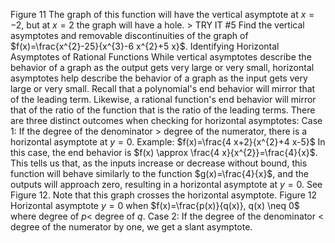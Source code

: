 Figure 11
The graph of this function will have the vertical asymptote at $x=-2$, but at $x=2$ the graph will have a hole.
$>$ TRY IT \#5 Find the vertical asymptotes and removable discontinuities of the graph of $f(x)=\frac{x^{2}-25}{x^{3}-6 x^{2}+5 x}$.
Identifying Horizontal Asymptotes of Rational Functions
While vertical asymptotes describe the behavior of a graph as the output gets very large or very small, horizontal asymptotes help describe the behavior of a graph as the input gets very large or very small. Recall that a polynomial's end behavior will mirror that of the leading term. Likewise, a rational function's end behavior will mirror that of the ratio of the function that is the ratio of the leading terms.
There are three distinct outcomes when checking for horizontal asymptotes:
Case 1: If the degree of the denominator > degree of the numerator, there is a horizontal asymptote at $y=0$.
Example: $f(x)=\frac{4 x+2}{x^{2}+4 x-5}$
In this case, the end behavior is $f(x) \approx \frac{4 x}{x^{2}}=\frac{4}{x}$. This tells us that, as the inputs increase or decrease without bound, this function will behave similarly to the function $g(x)=\frac{4}{x}$, and the outputs will approach zero, resulting in a horizontal asymptote at $y=0$. See Figure 12. Note that this graph crosses the horizontal asymptote.
Figure 12 Horizontal asymptote $y=0$ when $f(x)=\frac{p(x)}{q(x)}, q(x) \neq 0$ where degree of $p<$ degree of $q$.
Case 2: If the degree of the denominator < degree of the numerator by one, we get a slant asymptote.